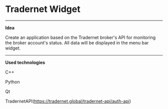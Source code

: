# Tradernet Widget

***
__Idea__

Create an application based on the Tradernet broker's API for monitoring the broker account's status. All data will be displayed in the menu bar widget.

***
__Used technologies__

C++

Python

Qt

TradernetAPI(https://tradernet.global/tradernet-api/auth-api) 

